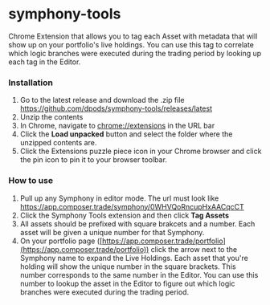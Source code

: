 # symphony-tools
Chrome Extension that allows you to tag each Asset with metadata that will show up on your portfolio's live holdings. You can use this tag to correlate which logic branches were executed during the trading period by looking up each tag in the Editor. 

### Installation

1. Go to the latest release and download the .zip file
https://github.com/dpods/symphony-tools/releases/latest
2. Unzip the contents 
3. In Chrome, navigate to [chrome://extensions](chrome://extensions/) in the URL bar 
4. Click the **Load unpacked** button and select the folder where the unzipped contents are. 
5. Click the Extensions puzzle piece icon in your Chrome browser and click the pin icon to pin it to your browser toolbar. 

### How to use

1. Pull up any Symphony in editor mode. The url must look like https://app.composer.trade/symphony/0WHVQoRncupHxAACqcCT
2. Click the Symphony Tools extension and then click **Tag Assets**
3. All assets should be prefixed with square brakcets and a number. Each asset will be given a unique number for that Symphony. 
4. On your portfolio page ([https://app.composer.trade/portfolio](https://app.composer.trade/portfolio)) click the arrow next to the Symphony name to expand the Live Holdings. Each asset that you're holding will show the unique number in the square brackets. This number corresponds to the same number in the Editor. You can use this number to lookup the asset in the Editor to figure out which logic branches were executed during the trading period. 
